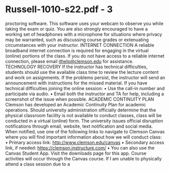 # Russell-1010-s22.pdf - 3

proctoring software. This software uses your webcam to 
observe you while taking the exam or quiz. 
You are also strongly encouraged to have a working set of 
headphones with a microphone for situations where privacy 
may be warranted, such as discussing course grades or 
extenuating circumstances with your instructor.
INTERNET CONNECTION
A reliable broadband internet connection is required for 
engaging in the virtual (online) portions of the class. If you do 
not have access to a reliable internet connection, please email 
ithelp@clemson.edu for assistance.
TECHNOLOGY RECOVERY
If the instructor has technical difficulties, students should use 
the available class time to review the lecture content and work 
on assignments. If the problems persist, the instructor will send 
an announcement with instructions for the missed material.
If you have technical difficulties joining the online session:
• Use the call-in number and participate via audio.
• Email both the instructor and TA for help, including a 
screenshot of the issue when possible.
ACADEMIC CONTINUITY PLAN
Clemson has developed an Academic Continuity Plan for 
academic operations. Should university administration officially 
determine that the physical classroom facility is not available to 
conduct classes, class will be conducted in a virtual (online) 
form. The university issues official disruption notifications 
through email, website, text notification and social media. 
When notified, use one of the following links to navigate to 
Clemson Canvas where you will find important information 
about how we will conduct class:
• Primary access link: http://www.clemson.edu/canvas
• Secondary access link, if needed:
https://clemson.instructure.com/
• You can also use the Canvas Student App. Visit the 
downloads page for this app. 
Course activities will occur through the Canvas course.
If I am unable to physically 
attend a class session due to a